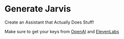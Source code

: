 # Generate Jarvis
 Create an Assistant that Actually Does Stuff!

 Make sure to get your keys from [OpenAI](https://platform.openai.com/api-keys) and [ElevenLabs](elevenlabs.io/?from=andrewcrider8792)
